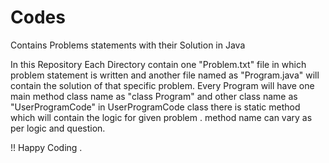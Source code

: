 # Codes
Contains Problems statements with their Solution in Java

In this Repository Each Directory contain one "Problem.txt" file in which problem statement is written and another file named as "Program.java"
will contain the solution of that specific problem.
Every Program will have one main method class name as "class Program" and other class name as "UserProgramCode"
in UserProgramCode class there is static method which will contain the logic for given problem . method name can vary as per
logic and question.

!! Happy Coding .
